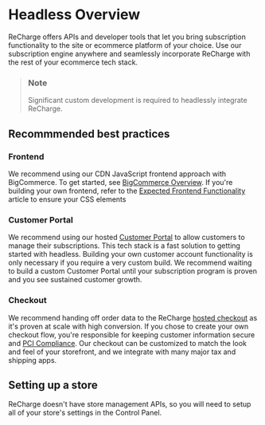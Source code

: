 # Headless Overview

ReCharge offers APIs and developer tools that let you bring subscription functionality to the site or ecommerce platform of your choice. Use our subscription engine anywhere and seamlessly incorporate ReCharge with the rest of your ecommerce tech stack.

<!-- theme: warning -->
> ### Note
> Significant custom development is required to headlessly integrate ReCharge.

## Recommmended best practices

### Frontend
We recommend using our CDN JavaScript frontend approach with BigCommerce. To get started, see [BigCommerce Overview]().
If you're building your own frontend, refer to the [Expected Frontend Functionality]() article to ensure your CSS elements 

### Customer Portal
We recommend using our hosted [Customer Portal](https://support.rechargepayments.com/hc/en-us/articles/360008683274-Customer-portal-) to allow customers to manage their subscriptions. This tech stack is a fast solution to getting started with headless. Building your own customer account functionality is only necessary if you require a very custom build. We recommend waiting to build a custom Customer Portal until your subscription program is proven and you see sustained customer growth.

### Checkout 
We recommend handing off order data to the ReCharge [hosted checkout](https://support.rechargepayments.com/hc/en-us/articles/360008682954-Customizing-the-ReCharge-checkout) as it's proven at scale with high conversion. If you chose to create your own checkout flow, you're responsible for keeping customer information secure and [PCI Compliance](https://www.pcisecuritystandards.org/). Our checkout can be customized to match the look and feel of your storefront, and we integrate with many major tax and shipping apps. 

## Setting up a store
ReCharge doesn't have store management APIs, so you will need to setup all of your store's settings in the Control Panel.

